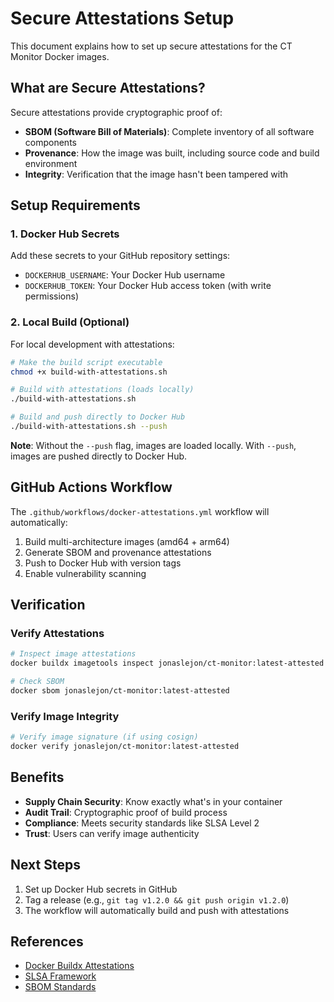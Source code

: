 # Secure Attestations Setup

This document explains how to set up secure attestations for the CT Monitor Docker images.

## What are Secure Attestations?

Secure attestations provide cryptographic proof of:
- **SBOM (Software Bill of Materials)**: Complete inventory of all software components
- **Provenance**: How the image was built, including source code and build environment
- **Integrity**: Verification that the image hasn't been tampered with

## Setup Requirements

### 1. Docker Hub Secrets

Add these secrets to your GitHub repository settings:

- `DOCKERHUB_USERNAME`: Your Docker Hub username
- `DOCKERHUB_TOKEN`: Your Docker Hub access token (with write permissions)

### 2. Local Build (Optional)

For local development with attestations:

```bash
# Make the build script executable
chmod +x build-with-attestations.sh

# Build with attestations (loads locally)
./build-with-attestations.sh

# Build and push directly to Docker Hub
./build-with-attestations.sh --push
```

**Note**: Without the `--push` flag, images are loaded locally. With `--push`, images are pushed directly to Docker Hub.

## GitHub Actions Workflow

The `.github/workflows/docker-attestations.yml` workflow will automatically:

1. Build multi-architecture images (amd64 + arm64)
2. Generate SBOM and provenance attestations
3. Push to Docker Hub with version tags
4. Enable vulnerability scanning

## Verification

### Verify Attestations

```bash
# Inspect image attestations
docker buildx imagetools inspect jonaslejon/ct-monitor:latest-attested

# Check SBOM
docker sbom jonaslejon/ct-monitor:latest-attested
```

### Verify Image Integrity

```bash
# Verify image signature (if using cosign)
docker verify jonaslejon/ct-monitor:latest-attested
```

## Benefits

- **Supply Chain Security**: Know exactly what's in your container
- **Audit Trail**: Cryptographic proof of build process
- **Compliance**: Meets security standards like SLSA Level 2
- **Trust**: Users can verify image authenticity

## Next Steps

1. Set up Docker Hub secrets in GitHub
2. Tag a release (e.g., `git tag v1.2.0 && git push origin v1.2.0`)
3. The workflow will automatically build and push with attestations

## References

- [Docker Buildx Attestations](https://docs.docker.com/build/attestations/)
- [SLSA Framework](https://slsa.dev/)
- [SBOM Standards](https://ntia.gov/page/software-bill-materials)